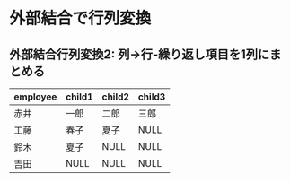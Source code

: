 # 外部結合で行列変換
## 外部結合行列変換2: 列->行-繰り返し項目を1列にまとめる
|employee|child1|child2|child3|
|:----|:----|:----|:----|
|赤井|一郎|二郎|三郎|
|工藤|春子|夏子|NULL|
|鈴木|夏子|NULL|NULL|
|吉田|NULL|NULL|NULL|
